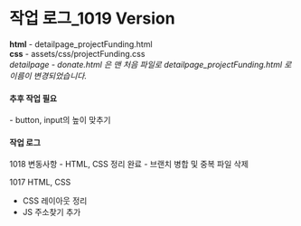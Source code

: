 # 작업 로그_1019 Version
<b>html</b> - detailpage_projectFunding.html<br>
<b>css</b> - assets/css/projectFunding.css<br>
    *detailpage - donate.html 은 맨 처음 파일로
    detailpage_projectFunding.html 로 이름이 변경되었습니다.*

<h4>추후 작업 필요</h4>
- button, input의 높이 맞추기

<h4>작업 로그</h4>
1018 변동사항
 - HTML, CSS 정리 완료
 - 브랜치 병합 및 중복 파일 삭제

1017 HTML, CSS
-  CSS 레이아웃 정리
-  JS 주소찾기 추가 
